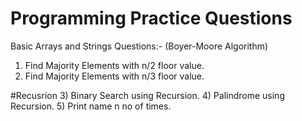 # Programming Practice Questions

Basic Arrays and Strings Questions:-
(Boyer-Moore Algorithm)
1) Find Majority Elements with n/2 floor value.
2) Find Majority Elements with n/3 floor value.


#Recusrion
3) Binary Search using Recursion.
4) Palindrome using Recursion.
5) Print name n no of times.
